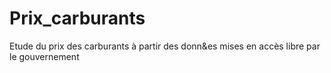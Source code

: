 # Prix_carburants

Etude du prix des carburants à partir des donn&es mises en accès libre par le gouvernement
